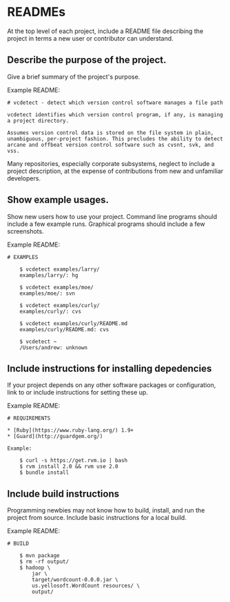 # READMEs

At the top level of each project, include a README file describing the project in terms a new user or contributor can understand.

## Describe the purpose of the project.

Give a brief summary of the project's purpose.

Example README:

```
# vcdetect - detect which version control software manages a file path

vcdetect identifies which version control program, if any, is managing a project directory.

Assumes version control data is stored on the file system in plain, unambiguous, per-project fashion. This precludes the ability to detect arcane and offbeat version control software such as cvsnt, svk, and vss.
```

Many repositories, especially corporate subsystems, neglect to include a project description, at the expense of contributions from new and unfamiliar developers.

## Show example usages.

Show new users how to use your project. Command line programs should include a few example runs. Graphical programs should include a few screenshots.

Example README:

```
# EXAMPLES

    $ vcdetect examples/larry/
    examples/larry/: hg
    
    $ vcdetect examples/moe/
    examples/moe/: svn
    
    $ vcdetect examples/curly/
    examples/curly/: cvs
    
    $ vcdetect examples/curly/README.md
    examples/curly/README.md: cvs
    
    $ vcdetect ~
    /Users/andrew: unknown
```

## Include instructions for installing depedencies

If your project depends on any other software packages or configuration, link to or include instructions for setting these up.

Example README:

```
# REQUIREMENTS

* [Ruby](https://www.ruby-lang.org/) 1.9+
* [Guard](http://guardgem.org/)

Example:

    $ curl -s https://get.rvm.io | bash
    $ rvm install 2.0 && rvm use 2.0
    $ bundle install
```

## Include build instructions

Programming newbies may not know how to build, install, and run the project from source. Include basic instructions for a local build.

Example README:

```
# BUILD

    $ mvn package
    $ rm -rf output/
    $ hadoop \
        jar \
        target/wordcount-0.0.0.jar \
        us.yellosoft.WordCount resources/ \
        output/
```
